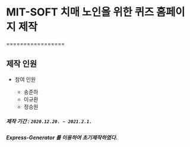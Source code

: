# MIT-SOFT 치매 노인을 위한 퀴즈 홈페이지 제작
=================
## 제작 인원

<ul>
    <li>참여 인원</li>
    <ul>
        <li>송준하</li>
        <li>이규환</li>
        <li>정승원</li>
    </ul>
</ul>

##### 제작 기간 : `2020.12.20. ~ 2021.2.1.`

##### Express-Generator 를 이용하여 초기제작하였다.

